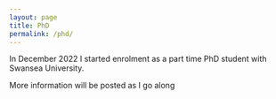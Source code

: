 ```yaml
---
layout: page
title: PhD
permalink: /phd/
---
```


<p>In December 2022 I started enrolment as a part time PhD student with Swansea University.</p>

<p>More information will be posted as I go along</p>
